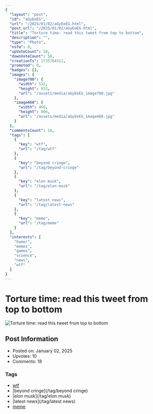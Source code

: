```yaml
---
{
  "layout": "post",
  "id": "aGyEeEG",
  "url": "/2025/01/02/aGyEeEG.html",
  "post_url": "/2025/01/02/aGyEeEG.html",
  "title": "Torture time: read this tweet from top to bottom",
  "description": "",
  "type": "Photo",
  "nsfw": 0,
  "upVoteCount": 10,
  "downVoteCount": 50,
  "creationTs": 1735764311,
  "promoted": 0,
  "badges": [],
  "images": {
    "image700": {
      "width": 532,
      "height": 933,
      "url": "/assets/media/aGyEeEG_image700.jpg"
    },
    "image460": {
      "width": 460,
      "height": 806,
      "url": "/assets/media/aGyEeEG_image460.jpg"
    }
  },
  "commentsCount": 18,
  "tags": [
    {
      "key": "wtf",
      "url": "/tag/wtf"
    },
    {
      "key": "beyond cringe",
      "url": "/tag/beyond-cringe"
    },
    {
      "key": "elon musk",
      "url": "/tag/elon-musk"
    },
    {
      "key": "latest news",
      "url": "/tag/latest-news"
    },
    {
      "key": "meme",
      "url": "/tag/meme"
    }
  ],
  "interests": [
    "humor",
    "memes",
    "games",
    "science",
    "news",
    "wtf"
  ]
}
---
```


# Torture time: read this tweet from top to bottom

![Torture time: read this tweet from top to bottom](/assets/media/aGyEeEG_image700.jpg)

## Post Information

- Posted on: January 02, 2025
- Upvotes: 10
- Comments: 18

### Tags

- [wtf](/tag/wtf)
- [beyond cringe](/tag/beyond cringe)
- [elon musk](/tag/elon musk)
- [latest news](/tag/latest news)
- [meme](/tag/meme)
